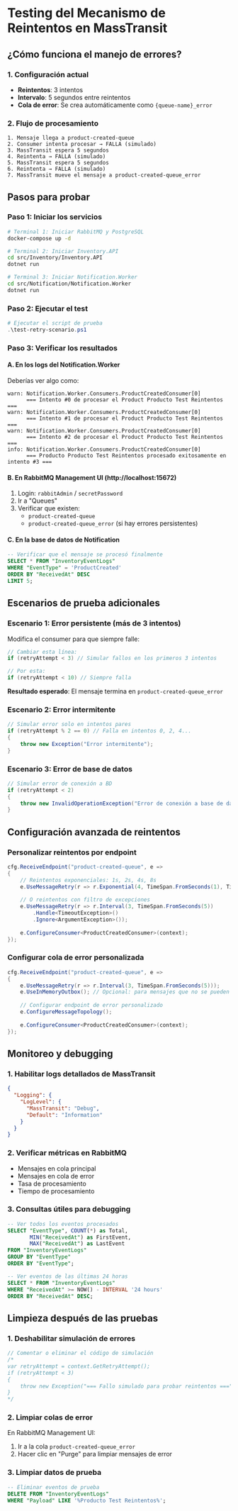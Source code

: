 # Testing del Mecanismo de Reintentos en MassTransit

## ¿Cómo funciona el manejo de errores?

### 1. **Configuración actual**
- **Reintentos**: 3 intentos
- **Intervalo**: 5 segundos entre reintentos
- **Cola de error**: Se crea automáticamente como `{queue-name}_error`

### 2. **Flujo de procesamiento**
```
1. Mensaje llega a product-created-queue
2. Consumer intenta procesar → FALLA (simulado)
3. MassTransit espera 5 segundos
4. Reintenta → FALLA (simulado)
5. MassTransit espera 5 segundos
6. Reintenta → FALLA (simulado)
7. MassTransit mueve el mensaje a product-created-queue_error
```

## Pasos para probar

### Paso 1: Iniciar los servicios
```bash
# Terminal 1: Iniciar RabbitMQ y PostgreSQL
docker-compose up -d

# Terminal 2: Iniciar Inventory.API
cd src/Inventory/Inventory.API
dotnet run

# Terminal 3: Iniciar Notification.Worker
cd src/Notification/Notification.Worker
dotnet run
```

### Paso 2: Ejecutar el test
```powershell
# Ejecutar el script de prueba
.\test-retry-scenario.ps1
```

### Paso 3: Verificar los resultados

#### A. En los logs del Notification.Worker
Deberías ver algo como:
```
warn: Notification.Worker.Consumers.ProductCreatedConsumer[0]
      === Intento #0 de procesar el Product Producto Test Reintentos ===
warn: Notification.Worker.Consumers.ProductCreatedConsumer[0]
      === Intento #1 de procesar el Product Producto Test Reintentos ===
warn: Notification.Worker.Consumers.ProductCreatedConsumer[0]
      === Intento #2 de procesar el Product Producto Test Reintentos ===
info: Notification.Worker.Consumers.ProductCreatedConsumer[0]
      === Producto Producto Test Reintentos procesado exitosamente en intento #3 ===
```

#### B. En RabbitMQ Management UI (http://localhost:15672)
1. Login: `rabbitAdmin` / `secretPassword`
2. Ir a "Queues"
3. Verificar que existen:
   - `product-created-queue`
   - `product-created-queue_error` (si hay errores persistentes)

#### C. En la base de datos de Notification
```sql
-- Verificar que el mensaje se procesó finalmente
SELECT * FROM "InventoryEventLogs" 
WHERE "EventType" = 'ProductCreated' 
ORDER BY "ReceivedAt" DESC 
LIMIT 5;
```

## Escenarios de prueba adicionales

### Escenario 1: Error persistente (más de 3 intentos)
Modifica el consumer para que siempre falle:
```csharp
// Cambiar esta línea:
if (retryAttempt < 3) // Simular fallos en los primeros 3 intentos

// Por esta:
if (retryAttempt < 10) // Siempre falla
```

**Resultado esperado**: El mensaje termina en `product-created-queue_error`

### Escenario 2: Error intermitente
```csharp
// Simular error solo en intentos pares
if (retryAttempt % 2 == 0) // Falla en intentos 0, 2, 4...
{
    throw new Exception("Error intermitente");
}
```

### Escenario 3: Error de base de datos
```csharp
// Simular error de conexión a BD
if (retryAttempt < 2)
{
    throw new InvalidOperationException("Error de conexión a base de datos");
}
```

## Configuración avanzada de reintentos

### Personalizar reintentos por endpoint
```csharp
cfg.ReceiveEndpoint("product-created-queue", e =>
{
    // Reintentos exponenciales: 1s, 2s, 4s, 8s
    e.UseMessageRetry(r => r.Exponential(4, TimeSpan.FromSeconds(1), TimeSpan.FromSeconds(8)));
    
    // O reintentos con filtro de excepciones
    e.UseMessageRetry(r => r.Interval(3, TimeSpan.FromSeconds(5))
        .Handle<TimeoutException>()
        .Ignore<ArgumentException>());
        
    e.ConfigureConsumer<ProductCreatedConsumer>(context);
});
```

### Configurar cola de error personalizada
```csharp
cfg.ReceiveEndpoint("product-created-queue", e =>
{
    e.UseMessageRetry(r => r.Interval(3, TimeSpan.FromSeconds(5)));
    e.UseInMemoryOutbox(); // Opcional: para mensajes que no se pueden procesar
    
    // Configurar endpoint de error personalizado
    e.ConfigureMessageTopology();
    
    e.ConfigureConsumer<ProductCreatedConsumer>(context);
});
```

## Monitoreo y debugging

### 1. Habilitar logs detallados de MassTransit
```json
{
  "Logging": {
    "LogLevel": {
      "MassTransit": "Debug",
      "Default": "Information"
    }
  }
}
```

### 2. Verificar métricas en RabbitMQ
- Mensajes en cola principal
- Mensajes en cola de error
- Tasa de procesamiento
- Tiempo de procesamiento

### 3. Consultas útiles para debugging
```sql
-- Ver todos los eventos procesados
SELECT "EventType", COUNT(*) as Total, 
       MIN("ReceivedAt") as FirstEvent,
       MAX("ReceivedAt") as LastEvent
FROM "InventoryEventLogs" 
GROUP BY "EventType"
ORDER BY "EventType";

-- Ver eventos de las últimas 24 horas
SELECT * FROM "InventoryEventLogs" 
WHERE "ReceivedAt" >= NOW() - INTERVAL '24 hours'
ORDER BY "ReceivedAt" DESC;
```

## Limpieza después de las pruebas

### 1. Deshabilitar simulación de errores
```csharp
// Comentar o eliminar el código de simulación
/*
var retryAttempt = context.GetRetryAttempt();
if (retryAttempt < 3)
{
    throw new Exception("=== Fallo simulado para probar reintentos ===");
}
*/
```

### 2. Limpiar colas de error
En RabbitMQ Management UI:
1. Ir a la cola `product-created-queue_error`
2. Hacer clic en "Purge" para limpiar mensajes de error

### 3. Limpiar datos de prueba
```sql
-- Eliminar eventos de prueba
DELETE FROM "InventoryEventLogs" 
WHERE "Payload" LIKE '%Producto Test Reintentos%';
``` 